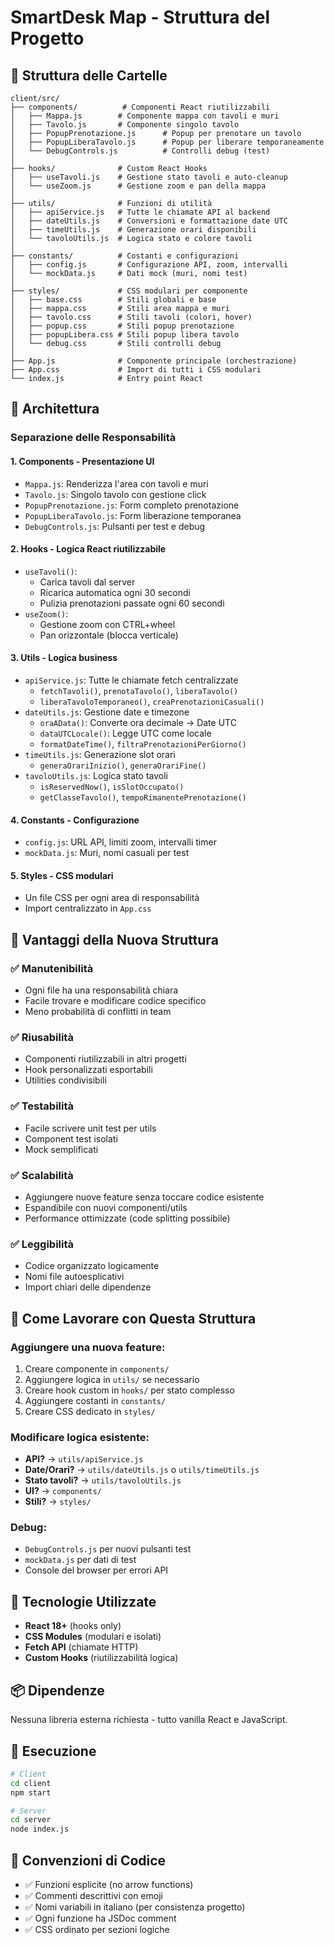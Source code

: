 # SmartDesk Map - Struttura del Progetto

## 📂 Struttura delle Cartelle

```
client/src/
├── components/          # Componenti React riutilizzabili
│   ├── Mappa.js        # Componente mappa con tavoli e muri
│   ├── Tavolo.js       # Componente singolo tavolo
│   ├── PopupPrenotazione.js      # Popup per prenotare un tavolo
│   ├── PopupLiberaTavolo.js      # Popup per liberare temporaneamente
│   └── DebugControls.js          # Controlli debug (test)
│
├── hooks/              # Custom React Hooks
│   ├── useTavoli.js    # Gestione stato tavoli e auto-cleanup
│   └── useZoom.js      # Gestione zoom e pan della mappa
│
├── utils/              # Funzioni di utilità
│   ├── apiService.js   # Tutte le chiamate API al backend
│   ├── dateUtils.js    # Conversioni e formattazione date UTC
│   ├── timeUtils.js    # Generazione orari disponibili
│   └── tavoloUtils.js  # Logica stato e colore tavoli
│
├── constants/          # Costanti e configurazioni
│   ├── config.js       # Configurazione API, zoom, intervalli
│   └── mockData.js     # Dati mock (muri, nomi test)
│
├── styles/             # CSS modulari per componente
│   ├── base.css        # Stili globali e base
│   ├── mappa.css       # Stili area mappa e muri
│   ├── tavolo.css      # Stili tavoli (colori, hover)
│   ├── popup.css       # Stili popup prenotazione
│   ├── popupLibera.css # Stili popup libera tavolo
│   └── debug.css       # Stili controlli debug
│
├── App.js              # Componente principale (orchestrazione)
├── App.css             # Import di tutti i CSS modulari
└── index.js            # Entry point React
```

## 🧩 Architettura

### **Separazione delle Responsabilità**

#### **1. Components** - Presentazione UI
- `Mappa.js`: Renderizza l'area con tavoli e muri
- `Tavolo.js`: Singolo tavolo con gestione click
- `PopupPrenotazione.js`: Form completo prenotazione
- `PopupLiberaTavolo.js`: Form liberazione temporanea
- `DebugControls.js`: Pulsanti per test e debug

#### **2. Hooks** - Logica React riutilizzabile
- `useTavoli()`: 
  - Carica tavoli dal server
  - Ricarica automatica ogni 30 secondi
  - Pulizia prenotazioni passate ogni 60 secondi
- `useZoom()`:
  - Gestione zoom con CTRL+wheel
  - Pan orizzontale (blocca verticale)

#### **3. Utils** - Logica business
- `apiService.js`: Tutte le chiamate fetch centralizzate
  - `fetchTavoli()`, `prenotaTavolo()`, `liberaTavolo()`
  - `liberaTavoloTemporaneo()`, `creaPrenotazioniCasuali()`
- `dateUtils.js`: Gestione date e timezone
  - `oraAData()`: Converte ora decimale → Date UTC
  - `dataUTCLocale()`: Legge UTC come locale
  - `formatDateTime()`, `filtraPrenotazioniPerGiorno()`
- `timeUtils.js`: Generazione slot orari
  - `generaOrariInizio()`, `generaOrariFine()`
- `tavoloUtils.js`: Logica stato tavoli
  - `isReservedNow()`, `isSlotOccupato()`
  - `getClasseTavolo()`, `tempoRimanentePrenotazione()`

#### **4. Constants** - Configurazione
- `config.js`: URL API, limiti zoom, intervalli timer
- `mockData.js`: Muri, nomi casuali per test

#### **5. Styles** - CSS modulari
- Un file CSS per ogni area di responsabilità
- Import centralizzato in `App.css`

## 🎯 Vantaggi della Nuova Struttura

### ✅ **Manutenibilità**
- Ogni file ha una responsabilità chiara
- Facile trovare e modificare codice specifico
- Meno probabilità di conflitti in team

### ✅ **Riusabilità**
- Componenti riutilizzabili in altri progetti
- Hook personalizzati esportabili
- Utilities condivisibili

### ✅ **Testabilità**
- Facile scrivere unit test per utils
- Component test isolati
- Mock semplificati

### ✅ **Scalabilità**
- Aggiungere nuove feature senza toccare codice esistente
- Espandibile con nuovi componenti/utils
- Performance ottimizzate (code splitting possibile)

### ✅ **Leggibilità**
- Codice organizzato logicamente
- Nomi file autoesplicativi
- Import chiari delle dipendenze

## 📝 Come Lavorare con Questa Struttura

### **Aggiungere una nuova feature:**
1. Creare componente in `components/`
2. Aggiungere logica in `utils/` se necessario
3. Creare hook custom in `hooks/` per stato complesso
4. Aggiungere costanti in `constants/`
5. Creare CSS dedicato in `styles/`

### **Modificare logica esistente:**
- **API?** → `utils/apiService.js`
- **Date/Orari?** → `utils/dateUtils.js` o `utils/timeUtils.js`
- **Stato tavoli?** → `utils/tavoloUtils.js`
- **UI?** → `components/`
- **Stili?** → `styles/`

### **Debug:**
- `DebugControls.js` per nuovi pulsanti test
- `mockData.js` per dati di test
- Console del browser per errori API

## 🔧 Tecnologie Utilizzate

- **React 18+** (hooks only)
- **CSS Modules** (modulari e isolati)
- **Fetch API** (chiamate HTTP)
- **Custom Hooks** (riutilizzabilità logica)

## 📦 Dipendenze

Nessuna libreria esterna richiesta - tutto vanilla React e JavaScript.

## 🚀 Esecuzione

```bash
# Client
cd client
npm start

# Server
cd server
node index.js
```

## 🎨 Convenzioni di Codice

- ✅ Funzioni esplicite (no arrow functions)
- ✅ Commenti descrittivi con emoji
- ✅ Nomi variabili in italiano (per consistenza progetto)
- ✅ Ogni funzione ha JSDoc comment
- ✅ CSS ordinato per sezioni logiche
